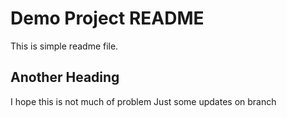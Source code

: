 # Demo Project README

This is simple readme file.

## Another Heading

I hope this is not much of problem
Just some updates on branch